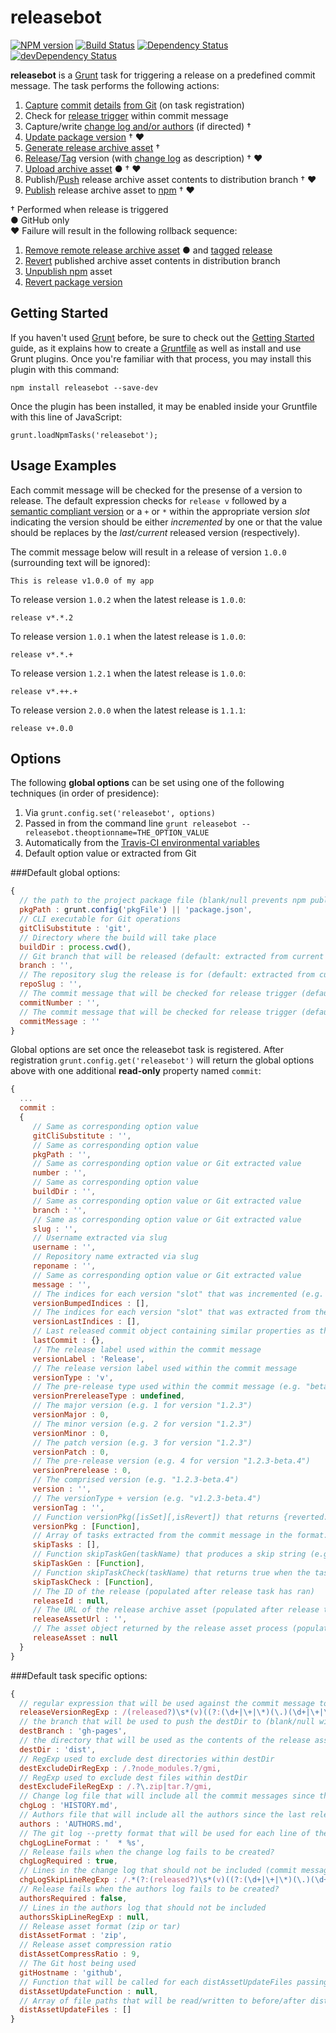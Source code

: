 # releasebot
[![NPM version](https://badge.fury.io/js/releasebot.png)](http://badge.fury.io/js/releasebot) [![Build Status](https://travis-ci.org/ugate/releasebot.png?branch=master)](https://travis-ci.org/ugate/releasebot) [![Dependency Status](https://david-dm.org/ugate/releasebot.png)](https://david-dm.org/ugate/releasebot) [![devDependency Status](https://david-dm.org/ugate/releasebot/dev-status.png)](https://david-dm.org/ugate/releasebot#info=devDependencies)

**releasebot** is a [Grunt](http://gruntjs.com/) task for triggering a release on a predefined commit message. The task performs the following actions:

1. [Capture](https://www.kernel.org/pub/software/scm/git/docs/git-rev-parse.html) [commit](https://www.kernel.org/pub/software/scm/git/docs/git-show.html) [details](https://www.kernel.org/pub/software/scm/git/docs/git-remote.html) [from Git](https://www.kernel.org/pub/software/scm/git/docs/git-describe.html) (on task registration)
2. Check for <a href="#default-task-specific-options">release trigger</a> within commit message
3. Capture/write [change log and/or authors](https://www.kernel.org/pub/software/scm/git/docs/git-log.html) (if directed) &dagger;
4. [Update package version](https://www.npmjs.org/doc/cli/npm-update.html) &dagger; &hearts;
5. [Generate release archive asset](https://www.kernel.org/pub/software/scm/git/docs/git-archive.html) &dagger;
6. [Release](http://developer.github.com/v3/repos/releases/#create-a-release)/[Tag](https://www.kernel.org/pub/software/scm/git/docs/git-tag.html) version (with [change log](https://www.kernel.org/pub/software/scm/git/docs/git-log.html) as description) &dagger; &hearts;
7. [Upload archive asset](http://developer.github.com/v3/repos/releases/#upload-a-release-asset) &#9679; &dagger; &hearts;
8. Publish/[Push](https://www.kernel.org/pub/software/scm/git/docs/git-push.html) release archive asset contents to distribution branch &dagger; &hearts;
9. [Publish](https://www.npmjs.org/doc/cli/npm-publish.html) release archive asset to <a href="https://www.npmjs.org/">npm</a> &dagger; &hearts;

&dagger; Performed when release is triggered <br/>
&#9679; GitHub only <br/>
&hearts; Failure will result in the following rollback sequence:

1. [Remove remote release archive asset](http://developer.github.com/v3/repos/releases/#delete-a-release-asset) &#9679; and [tagged](https://www.kernel.org/pub/software/scm/git/docs/git-push.html) [release](http://developer.github.com/v3/repos/releases/#delete-a-release)
2. [Revert](https://www.kernel.org/pub/software/scm/git/docs/git-revert.html) published archive asset contents in distribution branch
3. [Unpublish npm](https://www.npmjs.org/doc/cli/npm-unpublish.html) asset
3. [Revert package version](https://www.npmjs.org/doc/cli/npm-update.html)

## Getting Started
If you haven't used [Grunt](http://gruntjs.com/) before, be sure to check out the [Getting Started](http://gruntjs.com/getting-started) guide, as it explains how to create a [Gruntfile](http://gruntjs.com/sample-gruntfile) as well as install and use Grunt plugins. Once you're familiar with that process, you may install this plugin with this command:

```shell
npm install releasebot --save-dev
```

Once the plugin has been installed, it may be enabled inside your Gruntfile with this line of JavaScript:

```shell
grunt.loadNpmTasks('releasebot');
```

## Usage Examples

Each commit message will be checked for the presense of a version to release. The default expression checks for `release v` followed by a <a href="http://semver.org/">semantic compliant version</a> or a `+` or `*` within the appropriate version *slot* indicating the version should be either *incremented* by one or that the value should be replaces by the *last/current* released version (respectively).

The commit message below will result in a release of version `1.0.0` (surrounding text will be ignored):
```shell
This is release v1.0.0 of my app
```

To release version `1.0.2` when the latest release is `1.0.0`:
```shell
release v*.*.2
```

To release version `1.0.1` when the latest release is `1.0.0`:
```shell
release v*.*.+
```

To release version `1.2.1` when the latest release is `1.0.0`:
```shell
release v*.++.+
```

To release version `2.0.0` when the latest release is `1.1.1`:
```shell
release v+.0.0
```

## Options

The following **global options** can be set using one of the following techniques (in order of presidence):

1. Via `grunt.config.set('releasebot', options)`
2. Passed in from the command line `grunt releasebot --releasebot.theoptionname=THE_OPTION_VALUE`
3. Automatically from the <a href="http://docs.travis-ci.com/user/ci-environment/#Environment-variables">Travis-CI environmental variables</a>
4. Default option value or extracted from Git

###Default global options:

```JavaScript
{
  // the path to the project package file (blank/null prevents npm publish)
  pkgPath : grunt.config('pkgFile') || 'package.json',
  // CLI executable for Git operations
  gitCliSubstitute : 'git',
  // Directory where the build will take place
  buildDir : process.cwd(),
  // Git branch that will be released (default: extracted from current checkout)
  branch : '',
  // The repository slug the release is for (default: extracted from current checkout)
  repoSlug : '',
  // The commit message that will be checked for release trigger (default: extracted from last commit)
  commitNumber : '',
  // The commit message that will be checked for release trigger (default: extracted from last commit)
  commitMessage : ''
}
```

Global options are set once the releasebot task is registered. After registration `grunt.config.get('releasebot')` will return the global options above with one additional **read-only** property named `commit`:

```JavaScript
{
  ...
  commit :
  {
     // Same as corresponding option value
     gitCliSubstitute : '',
     // Same as corresponding option value
     pkgPath : '',
     // Same as corresponding option value or Git extracted value
     number : '',
     // Same as corresponding option value
     buildDir : '',
     // Same as corresponding option value or Git extracted value
     branch : '',
     // Same as corresponding option value or Git extracted value
     slug : '',
     // Username extracted via slug
     username : '',
     // Repository name extracted via slug
     reponame : '',
     // Same as corresponding option value or Git extracted value
     message : '',
     // The indices for each version "slot" that was incremented (e.g. 0.0.1 to 0.1.2 would contain [1,2])
     versionBumpedIndices : [],
     // The indices for each version "slot" that was extracted from the last release
     versionLastIndices : [],
     // Last released commit object containing similar properties as the current commit
     lastCommit : {},
     // The release label used within the commit message
     versionLabel : 'Release',
     // The release version label used within the commit message
     versionType : 'v',
     // The pre-release type used within the commit message (e.g. "beta" for version "1.0.0-beta.1")
     versionPrereleaseType : undefined,
     // The major version (e.g. 1 for version "1.2.3")
     versionMajor : 0,
     // The minor version (e.g. 2 for version "1.2.3")
     versionMinor : 0,
     // The patch version (e.g. 3 for version "1.2.3")
     versionPatch : 0,
     // The pre-release version (e.g. 4 for version "1.2.3-beta.4")
     versionPrerelease : 0,
     // The comprised version (e.g. "1.2.3-beta.4")
     version : '',
     // The versionType + version (e.g. "v1.2.3-beta.4")
     versionTag : '',
     // Function versionPkg([isSet][,isRevert]) that returns {reverted: Boolean, updated: Boolean, pkg: Object} with the pkgPath JSON contents
     versionPkg : [Function],
     // Array of tasks extracted from the commit message in the format: "[skip SOME_TASK]" 
     skipTasks : [],
     // Function skipTaskGen(taskName) that produces a skip string (e.g. skipTaskGen("clean") produces "[skip clean]")
     skipTaskGen : [Function],
     // Function skipTaskCheck(taskName) that returns true when the task is in the skipTasks
     skipTaskCheck : [Function],
     // The ID of the release (populated after release task has ran)
     releaseId : null,
     // The URL of the release archive asset (populated after release task has ran)
     releaseAssetUrl : '',
     // The asset object returned by the release asset process (populated after release task has ran)
     releaseAsset : null
  }
}
```

###Default task specific options:

```JavaScript
{
  // regular expression that will be used against the commit message to determine if a release needs to be made
  releaseVersionRegExp : /(released?)\s*(v)((?:(\d+|\+|\*)(\.)(\d+|\+|\*)(\.)(\d+|\+|\*)(?:(-)(alpha|beta|rc?)(?:(\.)?(\d+|\+|\*))?)?))/mi,
  // the branch that will be used to push the destDir to (blank/null will skip the dest push)
  destBranch : 'gh-pages',
  // the directory that will be used as the contents of the release asset and will be pushed to the destBranch
  destDir : 'dist',
  // RegExp used to exclude dest directories within destDir
  destExcludeDirRegExp : /.?node_modules.?/gmi,
  // RegExp used to exclude dest files within destDir
  destExcludeFileRegExp : /.?\.zip|tar.?/gmi,
  // Change log file that will include all the commit messages since the last release (blank/null will prevent change log creation)
  chgLog : 'HISTORY.md',
  // Authors file that will include all the authors since the last release (blank/null prevents authors creation)
  authors : 'AUTHORS.md',
  // The git log --pretty format that will be used for each line of the change log
  chgLogLineFormat : '  * %s',
  // Release fails when the change log fails to be created?
  chgLogRequired : true,
  // Lines in the change log that should not be included (commit messages with "[skip CHANGELOG]" within it's contents will be excluded by default)
  chgLogSkipLineRegExp : /.*(?:(released?)\s*(v)((?:(\d+|\+|\*)(\.)(\d+|\+|\*)(\.)(\d+|\+|\*)(?:(-)(alpha|beta|rc?)(?:(\.)?(\d+|\+|\*))?)?)))|(\[skip\s*CHANGELOG\]).*\r?\n'/mi,
  // Release fails when the authors log fails to be created?
  authorsRequired : false,
  // Lines in the authors log that should not be included
  authorsSkipLineRegExp : null,
  // Release asset format (zip or tar)
  distAssetFormat : 'zip',
  // Release asset compression ratio
  distAssetCompressRatio : 9,
  // The Git host being used
  gitHostname : 'github',
  // Function that will be called for each distAssetUpdateFiles passing: contents, path, commit and returning customized content for the specified distribution asset that will be overwritten before the release asset is pushed
  distAssetUpdateFunction : null,
  // Array of file paths that will be read/written to before/after distAssetUpdateFunction
  distAssetUpdateFiles : []
}
```
